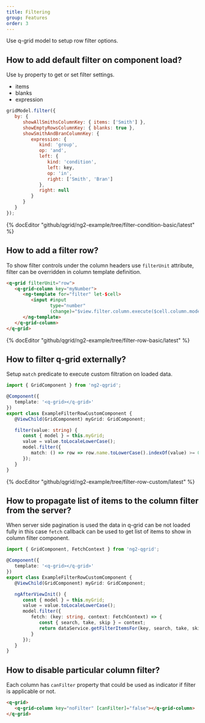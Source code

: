 ```yaml
---
title: Filtering
group: Features
order: 3
---
```


Use q-grid model to setup row filter options.

## How to add default filter on component load?

Use `by` property to get or set filter settings. 

* items
* blanks
* expression

```javascript
gridModel.filter({
   by: {
      showAllSmithsColumnKey: { items: ['Smith'] },
      showEmptyRowsColumnKey: { blanks: true },
      showSmithAndBranColumnKey: { 
         expression: {
            kind: 'group',
            op: 'and',
            left: {
               kind: 'condition',
               left: key,
               op: 'in',
               right: ['Smith', 'Bran']
            },
            right: null
         }
      }
   }
});
```

{% docEditor "github/qgrid/ng2-example/tree/filter-condition-basic/latest" %}

## How to add a filter row?

To show filter controls under the column headers use `filterUnit` attribute, filter can be overridden in column template definition.

```html
<q-grid filterUnit="row">
   <q-grid-column key="myNumber">
      <ng-template for="filter" let-$cell>
         <input #input
                type="number"
                (change)="$view.filter.column.execute($cell.column.model, input.value)" />
      </ng-template>
   </q-grid-column>
</q-grid>
```

{% docEditor "github/qgrid/ng2-example/tree/filter-row-basic/latest" %}

## How to filter q-grid externally?

Setup `match` predicate to execute custom filtration on loaded data.

```typescript
import { GridComponent } from 'ng2-qgrid';

@Component({
   template: '<q-grid></q-grid>'
})
export class ExampleFilterRowCustomComponent {
   @ViewChild(GridComponent) myGrid: GridComponent;

   filter(value: string) {
      const { model } = this.myGrid;
      value = value.toLocaleLowerCase();
      model.filter({
         match: () => row => row.name.toLowerCase().indexOf(value) >= 0
      });
   }
}
```

{% docEditor "github/qgrid/ng2-example/tree/filter-row-custom/latest" %}

## How to propagate list of items to the column filter from the server?

When server side pagination is used the data in q-grid can be not loaded fully in this case `fetch` callback can be used to get list of items to show in column filter component.

```typescript
import { GridComponent, FetchContext } from 'ng2-qgrid';

@Component({
   template: '<q-grid></q-grid>'
})
export class ExampleFilterRowCustomComponent {
   @ViewChild(GridComponent) myGrid: GridComponent;

   ngAfterViewInit() {
      const { model } = this.myGrid;
      value = value.toLocaleLowerCase();
      model.filter({
         fetch: (key: string, context: FetchContext) => {
            const { search, take, skip } = context;
            return dataService.getFilterItemsFor(key, search, take, skip);
         }
      });
   }
}
```

## How to disable particular column filter?

Each column has `canFilter` property that could be used as indicator if filter is applicable or not.

```html
<q-grid>
   <q-grid-column key="noFilter" [canFilter]="false"></q-grid-column>
</q-grid>
```